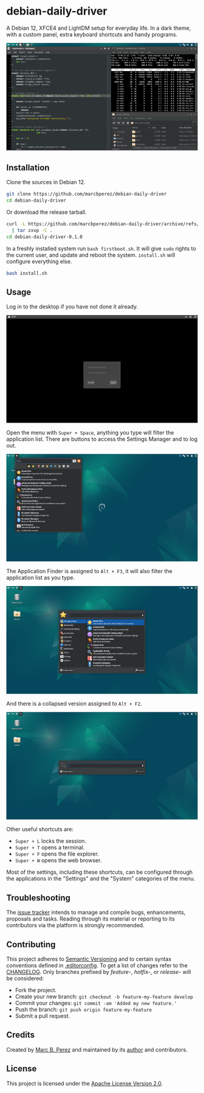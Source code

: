 # debian-daily-driver

A Debian 12, XFCE4 and LightDM setup for everyday life. In a dark theme, with a 
custom panel, extra keyboard shortcuts and handy programs.

[![](assets/programs.jpg "Programs (full width centered)")](assets/programs.jpg)

## Installation

Clone the sources in Debian 12.

```bash
git clone https://github.com/marcbperez/debian-daily-driver
cd debian-daily-driver
```

Or download the release tarball.

```bash
curl -L https://github.com/marcbperez/debian-daily-driver/archive/refs/tags/0.1.0.tar.gz \
  | tar zxvp -C .
cd debian-daily-driver-0.1.0
```

In a freshly installed system run `bash firstboot.sh`. It will give `sudo`
rights to the current user, and update and reboot the system. `install.sh` will 
configure everything else.

```bash
bash install.sh
```

## Usage

Log in to the desktop if you have not done it already.

[![](assets/login.jpg "Login (full width centered)")](assets/login.jpg)

Open the menu with `Super + Space`, anything you type will filter the
application list. There are buttons to access the Settings Manager and to log 
out.

[![](assets/menu.jpg "Menu (full width centered)")](assets/menu.jpg)

The Application Finder is assigned to `Alt + F3`, it will also filter the
application list as you type.

[![](assets/appfinder.jpg "App Finder (full width centered)")](assets/appfinder.jpg)

And there is a collapsed version assigned to `Alt + F2`.

[![](assets/appfinder-collapsed.jpg "Collapsed App Finder(full width centered)")](assets/appfinder-collapsed.jpg)

Other useful shortcuts are:

  - `Super + L` locks the session.
  - `Super + T` opens a terminal.
  - `Super + F` opens the file explorer.
  - `Super + W` opens the web browser.

Most of the settings, including these shortcuts, can be configured through the
applications in the "Settings" and the "System" categories of the menu.

## Troubleshooting

The [issue tracker][issue-tracker] intends to manage and compile bugs,
enhancements, proposals and tasks. Reading through its material or reporting to
its contributors via the platform is strongly recommended.

## Contributing

This project adheres to [Semantic Versioning][semver] and to certain syntax
conventions defined in [.editorconfig][editorconfig]. To get a list of changes
refer to the [CHANGELOG][changelog]. Only branches prefixed by *feature-*,
*hotfix-*, or *release-* will be considered:

  - Fork the project.
  - Create your new branch: `git checkout -b feature-my-feature develop`
  - Commit your changes: `git commit -am 'Added my new feature.'`
  - Push the branch: `git push origin feature-my-feature`
  - Submit a pull request.

## Credits

Created by [Marc B. Perez][author] and maintained by its [author][author] and
contributors.

## License

This project is licensed under the [Apache License Version 2.0][license].

[author]: https://marcbperez.github.io
[issue-tracker]: https://github.com/marcbperez/debian-daily-driver/issues
[editorconfig]: .editorconfig
[changelog]: CHANGELOG.md
[license]: LICENSE
[semver]: http://semver.org
